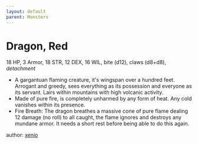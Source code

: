 ```yaml
---
layout: default
parent: Monsters
---
```

# Dragon, Red
18 HP, 3 Armor, 18 STR, 12 DEX, 16 WIL, bite (d12), claws (d8+d8), _detachment_  
- A gargantuan flaming creature, it's wingspan over a hundred feet. Arrogant and greedy, sees everything as its possession and everyone as its servant. Lairs within mountains with high volcanic activity.
- Made of pure fire, is completely unharmed by any form of heat. Any cold vanishes within its presence.
- Fire Breath: The dragon breathes a massive cone of pure flame dealing 12 damage (no roll) to all caught, the flame ignores and destroys any mundane armor. It needs a short rest before being able to do this again.

author: [xenio](https://xenioinabottle.blogspot.com)
